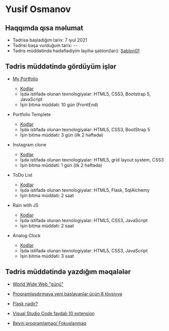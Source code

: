 # Yusif Osmanov

## Haqqımda qısa məlumat

* Tədrisə başladığım tarix: 7 iyul 2021
* Tədrisi başa vurduğum tarix: --
* Tədris müddətində hədəflədiyim layihə şablon(ları): [Şablon01](https://preview.themeforest.net/item/spirit-portfolioresume-html-template-for-developers-programmers-and-freelancers/full_screen_preview/17094383?_ga=2.256026445.776714757.1628675856-1019827736.1626246578)

## Tədris müddətində gördüyüm işlər

* [My Portfolio](https://yusifiz.github.io/MyPortfolio)
    - [Kodlar](https://github.com/yusifiz/MyPortfolio)
    - İşdə istifadə olunan texnologiyalar: HTML5, CSS3, Bootstrap 5, JavaScript
    - İşin bitmə müddəti: 10 gün (FrontEnd)

* Portfolio Templete
    - [Kodlar](https://github.com/yusifiz/PragmatechFoundationProject/tree/main/Works/HTML-CSS/PortfolioTemplete)
    - İşdə istifadə olunan texnologiyalar: HTML5, CSS3, BootStrap 5
    - İşin bitmə müddəti: 3 gün (ilk 2 həftədə)

* Instagram clone
    - [Kodlar](https://github.com/yusifiz/PragmatechFoundationProject/tree/main/Works/HTML-CSS/Instagram%20clone)
    - İşdə istifadə olunan texnologiyalar: HTML5, grid layout system, CSS3
    - İşin bitmə müddəti: 1 gün (ilk 2 həftədə)

* ToDo List
    - [Kodlar](https://github.com/yusifiz/PragmatechFoundationProject/tree/main/Works/Flask/ToDoList)
    - İşdə istifadə olunan texnologiyalar: HTML5, Flask, SqlAlchemy
    - İşin bitmə müddəti: 2 saat

* Rain with JS
    - [Kodlar](https://github.com/yusifiz/PragmatechFoundationProject/tree/main/Works/JavaScript/Rain)
    - İşdə istifadə olunan texnologiyalar: HTML5, CSS3, JavaScript
    - İşin bitmə müddəti: 2 saat

* Analog Clock
    - [Kodlar](https://github.com/yusifiz/PragmatechFoundationProject/tree/main/Works/JavaScript/analog%20clock)
    - İşdə istifadə olunan texnologiyalar: HTML5, CSS3, JavaScript
    - İşin bitmə müddəti: 3 saat
## Tədris müddətində yazdığım məqalələr

* [World Wide Web "günü"](https://medium.com/@yusifosmanov475/world-wide-web-g%C3%BCn%C3%BC-cf6fbc3fee2a)

* [Proqramlaşdırmaya yeni başlayanlar üçün 8 tövsiyyə](https://medium.com/pragmatech/proqramla%C5%9Fd%C4%B1rmaya-yeni-ba%C5%9Flayanlar-%C3%BC%C3%A7%C3%BCn-8-t%C3%B6vsiyy%C9%99-5d670d113ada)

* [Flask nədir?](https://medium.com/pragmatech/flask-n%C9%99dir-c1acdf4d7fc3)

* [Visual Studio Code faydalı 10 extension](https://medium.com/pragmatech/visual-studio-code-faydal%C4%B1-10-extension-c1c4fc703233)

* [Beyni proqramlamaq/ Fokuslanmaq](https://medium.com/pragmatech/beyni-proqramlamaq-fokuslanmaq-fda30a1c7279)